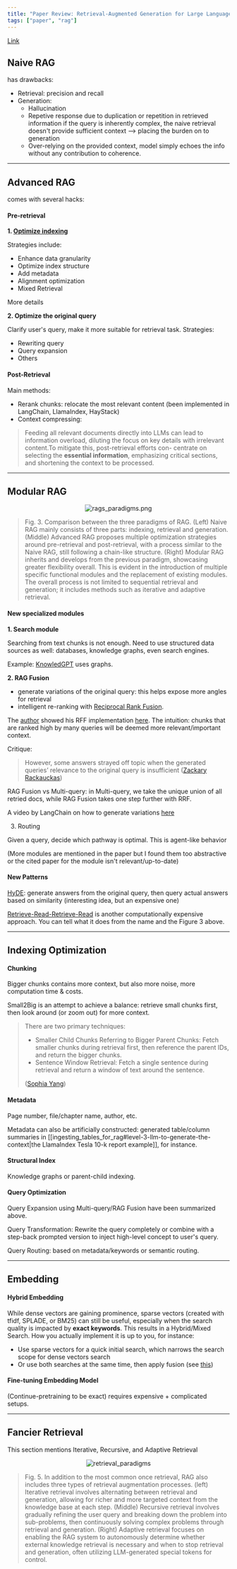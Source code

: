 ```yaml
---
title: "Paper Review: Retrieval-Augmented Generation for Large Language Models: A Survey"
tags: ["paper", "rag"]
---
```


[Link](https://arxiv.org/pdf/2312.10997.pdf)

## Naive RAG

has drawbacks:

- Retrieval: precision and recall
- Generation:
    - Hallucination
    - Repetive response due to duplication or repetition in retrieved information if the query is inherently complex, the naive retrieval doesn't provide sufficient context --> placing the burden on to generation
    - Over-relying on the provided context, model simply echoes the info without any contribution to coherence.

---

## Advanced RAG

comes with several hacks:

#### Pre-retrieval
   
**1. [Optimize indexing](#indexing-optimization)**

Strategies include:

- Enhance data granularity
- Optimize index structure
- Add metadata
- Alignment optimization
- Mixed Retrieval

More details

**2. Optimize the original query**

Clarify user's query, make it more suitable for retrieval task. Strategies:

- Rewriting query
- Query expansion
- Others

#### Post-Retrieval

Main methods:

- Rerank chunks: relocate the most relevant content (been implemented in LangChain, LlamaIndex, HayStack)  
- Context compressing: 

>Feeding all relevant documents directly into LLMs can lead
>to information overload, diluting the focus on key details with
>irrelevant content.To mitigate this, post-retrieval efforts con-
>centrate on selecting the **essential information**, emphasizing
>critical sections, and shortening the context to be processed.

---

## Modular RAG

<p align="center">
  <img src="attachments/rags_paradigms.png" alt="rags_paradigms.png"/>
</p>

>Fig. 3. Comparison between the three paradigms of RAG. (Left) Naive RAG mainly consists of three parts: indexing, retrieval and generation. (Middle)
>Advanced RAG proposes multiple optimization strategies around pre-retrieval and post-retrieval, with a process similar to the Naive RAG, still following a
>chain-like structure. (Right) Modular RAG inherits and develops from the previous paradigm, showcasing greater flexibility overall. This is evident in the
>introduction of multiple specific functional modules and the replacement of existing modules. The overall process is not limited to sequential retrieval and
>generation; it includes methods such as iterative and adaptive retrieval.

#### New specialized modules

**1. Search module**

Searching from text chunks is not enough. Need to use structured data sources as well: databases, knowledge graphs, even search engines. 

Example: [KnowledGPT](https://arxiv.org/pdf/2308.11761.pdf) uses graphs.

**2. RAG Fusion**

- generate variations of the original query: this helps expose more angles for retrieval 
- intelligent re-ranking with [Reciprocal Rank Fusion](https://citeseerx.ist.psu.edu/document?repid=rep1&type=pdf&doi=9e698010f9d8fa374e7f49f776af301dd200c548). 

The [author](https://www.linkedin.com/posts/adrian-raudaschl_forget-rag-the-future-is-rag-fusion-activity-7116329392884051968-72tO/#) showed his RFF implementation [here](https://github.com/Raudaschl/rag-fusion/blob/d2c326152c014580e6bd3d0cb059ab424dc4a25f/main.py#L34). The intuition: chunks that are ranked high by many queries will be deemed more relevant/important context.


Critique: 
>However, some answers strayed off topic when the generated queries’ relevance to the original query is insufficient ([Zackary Rackauckas](https://arxiv.org/html/2402.03367v1))

RAG Fusion vs Multi-query: in Multi-query, we take the unique union of all retried docs, while RAG Fusion takes one step further with RRF.

A video by LangChain on how to generate variations [here](https://www.youtube.com/watch?v=JChPi0CRnDY&list=PLfaIDFEXuae2LXbO1_PKyVJiQ23ZztA0x&index=6)

3. Routing

Given a query, decide which pathway is optimal. This is agent-like behavior

(More modules are mentioned in the paper but I found them too abstractive or the cited paper for the module isn't relevant/up-to-date)

#### New Patterns

[HyDE](https://docs.llamaindex.ai/en/stable/examples/query_transformations/HyDEQueryTransformDemo/): generate answers from the original query, then query actual answers based on similarity (interesting idea, but an expensive one)

[Retrieve-Read-Retrieve-Read](https://arxiv.org/abs/2305.15294) is another computationally expensive approach. You can tell what it does from the name and the Figure 3 above.

---

## Indexing Optimization

#### Chunking

Bigger chunks contains more context, but also more noise, more computation time & costs.

Small2Big is an attempt to achieve a balance: retrieve small chunks first, then look around (or zoom out) for more context.

>There are two primary techniques:
>
>-    Smaller Child Chunks Referring to Bigger Parent Chunks: Fetch smaller chunks during retrieval first, then reference the parent IDs, and return the bigger chunks.
>-    Sentence Window Retrieval: Fetch a single sentence during retrieval and return a window of text around the sentence.
>
>([Sophia Yang](https://towardsdatascience.com/advanced-rag-01-small-to-big-retrieval-172181b396d4))

#### Metadata

Page number, file/chapter name, author, etc.

Metadata can also be artificially constructed: generated table/column summaries in [[ingesting_tables_for_rag#level-3-llm-to-generate-the-context|the LlamaIndex Tesla 10-k report example]], for instance.

#### Structural Index

Knowledge graphs or parent-child indexing.

#### Query Optimization

Query Expansion using Multi-query/RAG Fusion have been summarized above.

Query Transformation: Rewrite the query completely or combine with a step-back prompted version to inject high-level concept to user's query.

Query Routing: based on metadata/keywords or semantic routing.

---

## Embedding

#### Hybrid Embedding

While dense vectors are gaining prominence, sparse vectors (created with tfidf, SPLADE, or BM25) can still be useful, especially when the search quality is impacted by **exact keywords**. This results in a Hybrid/Mixed Search. How you actually implement it is up to you, for instance:
- Use sparse vectors for a quick initial search, which narrows the search scope for dense vectors search
- Or use both searches at the same time, then apply fusion (see [this](https://weaviate.io/blog/hybrid-search-explained))

#### Fine-tuning Embedding Model

(Continue-pretraining to be exact) requires expensive + complicated setups.

---

## Fancier Retrieval

This section mentions Iterative, Recursive, and Adaptive Retrieval 

<p align="center">
  <img src="attachments/retrieval_paradigms.png" alt="retrieval_paradigms"/>
</p>

>Fig. 5. In addition to the most common once retrieval, RAG also includes three types of retrieval augmentation processes. (left) Iterative retrieval involves
>alternating between retrieval and generation, allowing for richer and more targeted context from the knowledge base at each step. (Middle) Recursive retrieval
>involves gradually refining the user query and breaking down the problem into sub-problems, then continuously solving complex problems through retrieval
>and generation. (Right) Adaptive retrieval focuses on enabling the RAG system to autonomously determine whether external knowledge retrieval is necessary
>and when to stop retrieval and generation, often utilizing LLM-generated special tokens for control.

